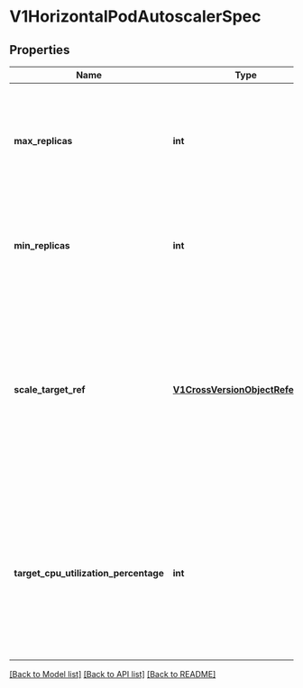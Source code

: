 # V1HorizontalPodAutoscalerSpec

## Properties
Name | Type | Description | Notes
------------ | ------------- | ------------- | -------------
**max_replicas** | **int** | upper limit for the number of pods that can be set by the autoscaler; cannot be smaller than MinReplicas. | 
**min_replicas** | **int** | lower limit for the number of pods that can be set by the autoscaler, default 1. | [optional] 
**scale_target_ref** | [**V1CrossVersionObjectReference**](V1CrossVersionObjectReference.md) | reference to scaled resource; horizontal pod autoscaler will learn the current resource consumption and will set the desired number of pods by using its Scale subresource. | 
**target_cpu_utilization_percentage** | **int** | target average CPU utilization (represented as a percentage of requested CPU) over all the pods; if not specified the default autoscaling policy will be used. | [optional] 

[[Back to Model list]](../README.md#documentation-for-models) [[Back to API list]](../README.md#documentation-for-api-endpoints) [[Back to README]](../README.md)



